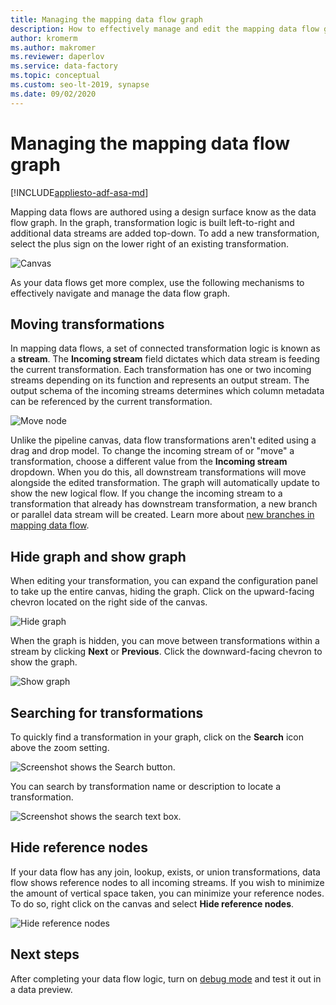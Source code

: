 ```yaml
---
title: Managing the mapping data flow graph
description: How to effectively manage and edit the mapping data flow graph
author: kromerm
ms.author: makromer
ms.reviewer: daperlov
ms.service: data-factory
ms.topic: conceptual
ms.custom: seo-lt-2019, synapse
ms.date: 09/02/2020
---
```


# Managing the mapping data flow graph

[!INCLUDE[appliesto-adf-asa-md](includes/appliesto-adf-asa-md.md)]

Mapping data flows are authored using a design surface know as the data flow graph. In the graph, transformation logic is built left-to-right and additional data streams are added top-down. To add a new transformation, select the plus sign on the lower right of an existing transformation.

![Canvas](media/data-flow/canvas-2.png)

As your data flows get more complex, use the following mechanisms to effectively navigate and manage the data flow graph. 

## Moving transformations

In mapping data flows, a set of connected transformation logic is known as a **stream**. The **Incoming stream** field dictates which data stream is feeding the current transformation. Each transformation has one or two incoming streams depending on its function and represents an output stream. The output schema of the incoming streams determines which column metadata can be referenced by the current transformation.

![Move node](media/data-flow/move-nodes.png "move node")

Unlike the pipeline canvas, data flow transformations aren't edited using a drag and drop model. To change the incoming stream of or "move" a transformation, choose a different value from the **Incoming stream** dropdown. When you do this, all downstream transformations will move alongside the edited transformation. The graph will automatically update to show the new logical flow. If you change the incoming stream to a transformation that already has downstream transformation, a new branch or parallel data stream will be created. Learn more about [new branches in mapping data flow](data-flow-new-branch.md).

## Hide graph and show graph

When editing your transformation, you can expand the configuration panel to take up the entire canvas, hiding the graph. Click on the upward-facing chevron located on the right side of the canvas.

![Hide graph](media/data-flow/hide-graph.png "hide graph")

When the graph is hidden, you can move between transformations within a stream by clicking **Next** or **Previous**. Click the downward-facing chevron to show the graph.

![Show graph](media/data-flow/show-graph.png "show graph")

## Searching for transformations

To quickly find a transformation in your graph, click on the **Search** icon above the zoom setting.

![Screenshot shows the Search button.](media/data-flow/search-1.png "Search graph")

You can search by transformation name or description to locate a transformation.

![Screenshot shows the search text box.](media/data-flow/search-2.png "Search graph")

## Hide reference nodes

If your data flow has any join, lookup, exists, or union transformations, data flow shows reference nodes to all incoming streams. If you wish to minimize the amount of vertical space taken, you can minimize your reference nodes. To do so, right click on the canvas and select **Hide reference nodes**.

![Hide reference nodes](media/data-flow/hide-reference-nodes.png "Hide reference nodes")

## Next steps

After completing your data flow logic, turn on [debug mode](concepts-data-flow-debug-mode.md) and test it out in a data preview.
